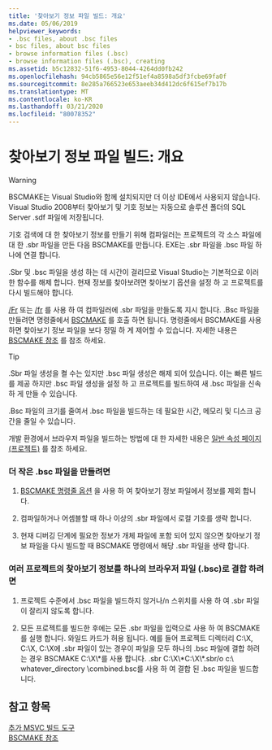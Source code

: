 ```yaml
---
title: '찾아보기 정보 파일 빌드: 개요'
ms.date: 05/06/2019
helpviewer_keywords:
- .bsc files, about .bsc files
- bsc files, about bsc files
- browse information files (.bsc)
- browse information files (.bsc), creating
ms.assetid: b5c12832-51f6-4953-8044-4264dd0fb242
ms.openlocfilehash: 94cb5865e56e12f51ef4a8598a5df3fcbe69fa0f
ms.sourcegitcommit: 8e285a766523e653aeeb34d412dc6f615ef7b17b
ms.translationtype: MT
ms.contentlocale: ko-KR
ms.lasthandoff: 03/21/2020
ms.locfileid: "80078352"
---
```

# <a name="building-browse-information-files-overview"></a>찾아보기 정보 파일 빌드: 개요

> [!WARNING]
> BSCMAKE는 Visual Studio와 함께 설치되지만 더 이상 IDE에서 사용되지 않습니다. Visual Studio 2008부터 찾아보기 및 기호 정보는 자동으로 솔루션 폴더의 SQL Server .sdf 파일에 저장됩니다.

기호 검색에 대 한 찾아보기 정보를 만들기 위해 컴파일러는 프로젝트의 각 소스 파일에 대 한 .sbr 파일을 만든 다음 BSCMAKE를 만듭니다. EXE는 .sbr 파일을 .bsc 파일 하나에 연결 합니다.

.Sbr 및 .bsc 파일을 생성 하는 데 시간이 걸리므로 Visual Studio는 기본적으로 이러한 함수를 해제 합니다. 현재 정보를 찾아보려면 찾아보기 옵션을 설정 하 고 프로젝트를 다시 빌드해야 합니다.

[/Fr](fr-fr-create-dot-sbr-file.md) 또는 [/fr](fr-fr-create-dot-sbr-file.md) 를 사용 하 여 컴파일러에 .sbr 파일을 만들도록 지시 합니다. .Bsc 파일을 만들려면 명령줄에서 [BSCMAKE](bscmake-command-line.md) 를 호출 하면 됩니다. 명령줄에서 BSCMAKE를 사용 하면 찾아보기 정보 파일을 보다 정밀 하 게 제어할 수 있습니다. 자세한 내용은 [BSCMAKE 참조](bscmake-reference.md) 를 참조 하세요.

> [!TIP]
>  .Sbr 파일 생성을 켤 수는 있지만 .bsc 파일 생성은 해제 되어 있습니다. 이는 빠른 빌드를 제공 하지만 .bsc 파일 생성을 설정 하 고 프로젝트를 빌드하여 새 .bsc 파일을 신속 하 게 만들 수 있습니다.

.Bsc 파일의 크기를 줄여서 .bsc 파일을 빌드하는 데 필요한 시간, 메모리 및 디스크 공간을 줄일 수 있습니다.

개발 환경에서 브라우저 파일을 빌드하는 방법에 대 한 자세한 내용은 [일반 속성 페이지 (프로젝트)](general-property-page-project.md) 를 참조 하세요.

### <a name="to-create-a-smaller-bsc-file"></a>더 작은 .bsc 파일을 만들려면

1. [BSCMAKE 명령줄 옵션](bscmake-options.md) 을 사용 하 여 찾아보기 정보 파일에서 정보를 제외 합니다.

1. 컴파일하거나 어셈블할 때 하나 이상의 .sbr 파일에서 로컬 기호를 생략 합니다.

1. 현재 디버깅 단계에 필요한 정보가 개체 파일에 포함 되어 있지 않으면 찾아보기 정보 파일을 다시 빌드할 때 BSCMAKE 명령에서 해당 .sbr 파일을 생략 합니다.

### <a name="to-combine-the-browse-information-from-several-projects-into-one-browser-file-bsc"></a>여러 프로젝트의 찾아보기 정보를 하나의 브라우저 파일 (.bsc)로 결합 하려면

1. 프로젝트 수준에서 .bsc 파일을 빌드하지 않거나/n 스위치를 사용 하 여 .sbr 파일이 잘리지 않도록 합니다.

1. 모든 프로젝트를 빌드한 후에는 모든 .sbr 파일을 입력으로 사용 하 여 BSCMAKE를 실행 합니다. 와일드 카드가 허용 됩니다. 예를 들어 프로젝트 디렉터리 C:\X, C:\X, C:\X에 .sbr 파일이 있는 경우이 파일을 모두 하나의 .bsc 파일에 결합 하려는 경우 BSCMAKE C:\X\\\*를 사용 합니다. .sbr C:\X\\\*C:\X\\\*.sbr/o c:\ whatever_directory \combined.bsc를 사용 하 여 결합 된 .bsc 파일을 빌드합니다.

## <a name="see-also"></a>참고 항목

[추가 MSVC 빌드 도구](c-cpp-build-tools.md)<br/>
[BSCMAKE 참조](bscmake-reference.md)
